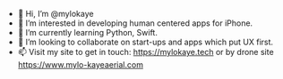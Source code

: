 - 👋 Hi, I’m @mylokaye
- 👀 I’m interested in developing human centered apps for iPhone.
- 🌱 I’m currently learning Python, Swift.
- 💞️ I’m looking to collaborate on start-ups and apps which put UX first.
- 📫 Visit my site to get in touch: https://mylokaye.tech or by drone site https://www.mylo-kayeaerial.com

<!---
mylokaye/mylokaye is a ✨ special ✨ repository because its `README.md` (this file) appears on your GitHub profile.
You can click the Preview link to take a look at your changes.
--->
